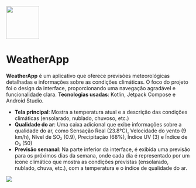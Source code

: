 <img height="90" width="90" src="https://github.com/user-attachments/assets/c7aae720-cdf9-45f7-82fe-e8aa1b32c919" />

# WeatherApp

<strong>WeatherApp</strong> é um aplicativo que oferece previsões meteorológicas detalhadas e informações sobre as condições climáticas. O foco do projeto foi o design da interface, proporcionando uma navegação agradável e funcionalidade clara.
<strong>Tecnologias usadas</strong>: Kotlin, Jetpack Compose e Android Studio.

<ul>
  <li><strong>Tela principal</strong>: Mostra a temperatura atual e a descrição das condições climáticas (ensolarado, nublado, chuvoso, etc.)</li>
  <li><strong>Qualidade do ar</strong>: Uma caixa adicional que exibe informações sobre a qualidade do ar, como Sensação Real (23.8°C), Velocidade do vento (9 km/h), Nível de SO₂ (0.9), Precipitação (68%), Índice UV (3) e Índice de O₃ (50)</li>
  <li><strong>Previsão semanal</strong>: Na parte inferior da interface, é exibida uma previsão para os próximos dias da semana, onde cada dia é representado por um ícone climático que mostra as condições previstas (ensolarado, nublado, chuva, etc.), com a temperatura e o índice de qualidade do ar.</li>
</ul>
<img align="center" src="https://github.com/user-attachments/assets/c4390de1-7496-4cc2-9b4d-fcfd5cca4465" />

